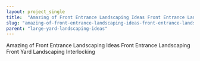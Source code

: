 ```yaml
---
layout: project_single
title:  "Amazing of Front Entrance Landscaping Ideas Front Entrance Landscaping Front Yard Landscaping Interlocking"
slug: "amazing-of-front-entrance-landscaping-ideas-front-entrance-landscaping-front-yard-landscaping-interlocking"
parent: "large-yard-landscaping-ideas"
---
```

Amazing of Front Entrance Landscaping Ideas Front Entrance Landscaping Front Yard Landscaping Interlocking
